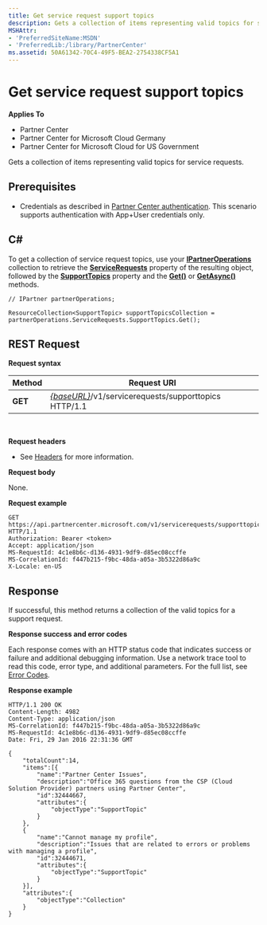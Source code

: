 ```yaml
---
title: Get service request support topics
description: Gets a collection of items representing valid topics for service requests.
MSHAttr:
- 'PreferredSiteName:MSDN'
- 'PreferredLib:/library/PartnerCenter'
ms.assetid: 50A61342-70C4-49F5-BEA2-2754338CF5A1
---
```


# Get service request support topics


**Applies To**

-   Partner Center
-   Partner Center for Microsoft Cloud Germany
-   Partner Center for Microsoft Cloud for US Government

Gets a collection of items representing valid topics for service requests.

## <span id="Prerequisites"></span><span id="prerequisites"></span><span id="PREREQUISITES"></span>Prerequisites


-   Credentials as described in [Partner Center authentication](partner-center-authentication.md). This scenario supports authentication with App+User credentials only.

## <span id="C_"></span><span id="c_"></span>C#


To get a collection of service request topics, use your [**IPartnerOperations**](https://review.docs.microsoft.com/dotnet/api/microsoft.store.partnercenter.ipartneroperations) collection to retrieve the [**ServiceRequests**](https://review.docs.microsoft.com/dotnet/api/microsoft.store.partnercenter.customers.icustomeroperations.servicerequests) property of the resulting object, followed by the [**SupportTopics**](https://review.docs.microsoft.com/dotnet/api/microsoft.store.partnercenter.models.servicerequests.supporttopic) property and the [**Get()**](https://review.docs.microsoft.com/dotnet/api/microsoft.store.partnercenter.genericoperations.ientitygetoperations.get) or [**GetAsync()**](https://review.docs.microsoft.com/dotnet/api/microsoft.store.partnercenter.genericoperations.ientitygetoperations.getasync) methods.

```CSharp
// IPartner partnerOperations;

ResourceCollection<SupportTopic> supportTopicsCollection = partnerOperations.ServiceRequests.SupportTopics.Get();
```

## <span id="REST_Request"></span><span id="rest_request"></span><span id="REST_REQUEST"></span>REST Request


**Request syntax**

| Method  | Request URI                                                                           |
|---------|---------------------------------------------------------------------------------------|
| **GET** | [*{baseURL}*](partner-center-rest-urls.md)/v1/servicerequests/supporttopics HTTP/1.1 |

 

**Request headers**

-   See [Headers](headers.md) for more information.

**Request body**

None.

**Request example**

```
GET https://api.partnercenter.microsoft.com/v1/servicerequests/supporttopics HTTP/1.1
Authorization: Bearer <token>
Accept: application/json
MS-RequestId: 4c1e8b6c-d136-4931-9df9-d85ec08ccffe
MS-CorrelationId: f447b215-f9bc-48da-a05a-3b5322d86a9c
X-Locale: en-US
```

## <span id="Response"></span><span id="response"></span><span id="RESPONSE"></span>Response


If successful, this method returns a collection of the valid topics for a support request.

**Response success and error codes**

Each response comes with an HTTP status code that indicates success or failure and additional debugging information. Use a network trace tool to read this code, error type, and additional parameters. For the full list, see [Error Codes](error-codes.md).

**Response example**

```
HTTP/1.1 200 OK
Content-Length: 4982
Content-Type: application/json
MS-CorrelationId: f447b215-f9bc-48da-a05a-3b5322d86a9c
MS-RequestId: 4c1e8b6c-d136-4931-9df9-d85ec08ccffe
Date: Fri, 29 Jan 2016 22:31:36 GMT

{
    "totalCount":14,
    "items":[{
        "name":"Partner Center Issues",
        "description":"Office 365 questions from the CSP (Cloud Solution Provider) partners using Partner Center",
        "id":32444667,
        "attributes":{
            "objectType":"SupportTopic"
        }
    },
    {
        "name":"Cannot manage my profile",
        "description":"Issues that are related to errors or problems with managing a profile",
        "id":32444671,
        "attributes":{
            "objectType":"SupportTopic"
        }
    }],
    "attributes":{
        "objectType":"Collection"
    }
}
```

 

 




